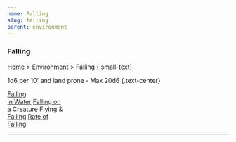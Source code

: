```yaml
---
name: Falling
slug: falling
parent: environment
---
```

### Falling
[Home](dm-operations-center) > [Environment](environment) > Falling {.small-text}

1d6 per 10' and land prone - Max 20d6 {.text-center}

<div class="menu-container">
    <a href="falling-in-water">Falling<br/> in Water</a>
    <a href="falling-on-a-creature">Falling on<br/> a Creature</a>
    <a href="flying-and-falling">Flying &<br/> Falling</a>
    <a href="rate-of-falling">Rate of<br/> Falling</a>
</div>
<hr/>